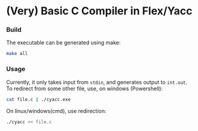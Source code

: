 (Very) Basic C Compiler in Flex/Yacc
====================================

### Build
The executable can be generated using make:
```bash
make all
```

### Usage
Currently, it only takes input from `stdin`, and generates output to `int.out`. To redirect from 
some other file, use, on windows (Powershell):
```bash
cat file.c | ./cyacc.exe
```
On linux/windows(cmd), use redirection:
```bash
./cyacc << file.c
```
